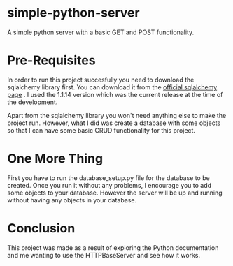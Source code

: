 # simple-python-server
A simple python server with a basic GET and POST functionality.

# Pre-Requisites
In order to run this project succesfully you need to download the sqlalchemy library first. You can download it from the [official sqlalchemy page](https://www.sqlalchemy.org/download.html) . I used the 1.1.14 version which was the current release at the time of the development.

Apart from the sqlalchemy library you won't need anything else to make the project run. However, what I did was create a database with some objects so that I can have some basic CRUD functionality for this project.

# One More Thing
First you have to run the database_setup.py file for the database to be created. Once you run it without any problems, I encourage you to add some objects to your database. However the server will be up and running without having any objects in your database.

# Conclusion
This project was made as a result of exploring the Python documentation and me wanting to use the HTTPBaseServer and see how it works.


